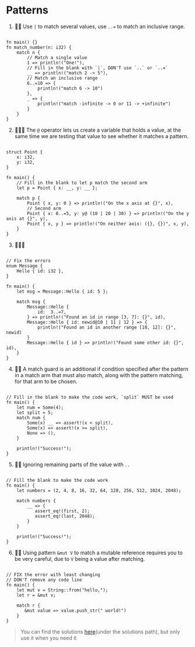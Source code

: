 # Patterns

1. 🌟🌟 Use `|` to match several values, use `..=` to match an inclusive range.
```rust,editable

fn main() {}
fn match_number(n: i32) {
    match n {
        // Match a single value
        1 => println!("One!"),
        // Fill in the blank with `|`, DON'T use `..` or `..=`
        __ => println!("match 2 -> 5"),
        // Match an inclusive range
        6..=10 => {
            println!("match 6 -> 10")
        },
        _ => {
            println!("match -infinite -> 0 or 11 -> +infinite")
        }
    }
}
```

2. 🌟🌟🌟 The `@` operator lets us create a variable that holds a value, at the same time we are testing that value to see whether it matches a pattern.
```rust,editable

struct Point {
    x: i32,
    y: i32,
}

fn main() {
    // Fill in the blank to let p match the second arm
    let p = Point { x: __, y: __ };

    match p {
        Point { x, y: 0 } => println!("On the x axis at {}", x),
        // Second arm
        Point { x: 0..=5, y: y@ (10 | 20 | 30) } => println!("On the y axis at {}", y),
        Point { x, y } => println!("On neither axis: ({}, {})", x, y),
    }
}
```

3. 🌟🌟🌟

```rust,editable

// Fix the errors
enum Message {
    Hello { id: i32 },
}

fn main() {
    let msg = Message::Hello { id: 5 };

    match msg {
        Message::Hello {
            id:  3..=7,
        } => println!("Found an id in range [3, 7]: {}", id),
        Message::Hello { id: newid@10 | 11 | 12 } => {
            println!("Found an id in another range [10, 12]: {}", newid)
        }
        Message::Hello { id } => println!("Found some other id: {}", id),
    }
}
```

4. 🌟🌟 A match guard is an additional if condition specified after the pattern in a match arm that must also match, along with the pattern matching, for that arm to be chosen.
```rust,editable

// Fill in the blank to make the code work, `split` MUST be used
fn main() {
    let num = Some(4);
    let split = 5;
    match num {
        Some(x) __ => assert!(x < split),
        Some(x) => assert!(x >= split),
        None => (),
    }

    println!("Success!");
}
```

5. 🌟🌟 Ignoring remaining parts of the value with `..`
```rust,editable

// Fill the blank to make the code work
fn main() {
    let numbers = (2, 4, 8, 16, 32, 64, 128, 256, 512, 1024, 2048);

    match numbers {
        __ => {
           assert_eq!(first, 2);
           assert_eq!(last, 2048);
        }
    }

    println!("Success!");
}
```

6. 🌟🌟 Using pattern `&mut V` to match a mutable reference requires you to be very careful, due to `V` being a value  after matching.

```rust,editable

// FIX the error with least changing
// DON'T remove any code line
fn main() {
    let mut v = String::from("hello,");
    let r = &mut v;

    match r {
       &mut value => value.push_str(" world!") 
    }
}
```

> You can find the solutions [here](https://github.com/sunface/rust-by-practice/blob/master/solutions/pattern-match/patterns.md)(under the solutions path), but only use it when you need it
